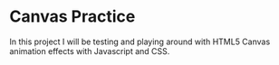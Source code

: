 # Canvas Practice

In this project I will be testing and playing around with HTML5 Canvas animation effects with Javascript and CSS.

